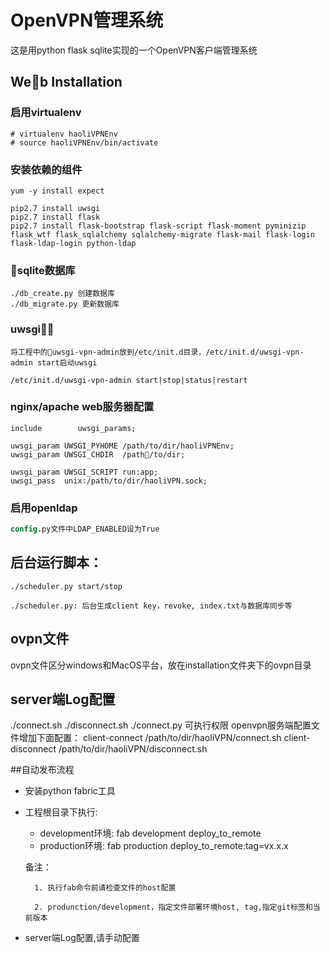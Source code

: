 ﻿# OpenVPN管理系统
这是用python flask sqlite实现的一个OpenVPN客户端管理系统

## Web Installation

### 启用virtualenv
````
# virtualenv haoliVPNEnv
# source haoliVPNEnv/bin/activate
````

### 安装依赖的组件
````
yum -y install expect
````
````
pip2.7 install uwsgi
pip2.7 install flask
pip2.7 install flask-bootstrap flask-script flask-moment pyminizip flask_wtf flask_sqlalchemy sqlalchemy-migrate flask-mail flask-login flask-ldap-login python-ldap
````

### sqlite数据库
````
./db_create.py 创建数据库
./db_migrate.py 更新数据库
````

### uwsgi
````
将工程中的uwsgi-vpn-admin放到/etc/init.d目录，/etc/init.d/uwsgi-vpn-admin start启动uwsgi

/etc/init.d/uwsgi-vpn-admin start|stop|status|restart
````
### nginx/apache web服务器配置
````
include        uwsgi_params;

uwsgi_param UWSGI_PYHOME /path/to/dir/haoliVPNEnv;
uwsgi_param UWSGI_CHDIR  /path/to/dir;

uwsgi_param UWSGI_SCRIPT run:app;
uwsgi_pass  unix:/path/to/dir/haoliVPN.sock;
````

### 启用openldap
````v
config.py文件中LDAP_ENABLED设为True
````

## 后台运行脚本：
````
./scheduler.py start/stop

./scheduler.py: 后台生成client key，revoke, index.txt与数据库同步等
````
## ovpn文件
ovpn文件区分windows和MacOS平台，放在installation文件夹下的ovpn目录

## server端Log配置
./connect.sh ./disconnect.sh ./connect.py 可执行权限
openvpn服务端配置文件增加下面配置：
client-connect /path/to/dir/haoliVPN/connect.sh
client-disconnect /path/to/dir/haoliVPN/disconnect.sh

##自动发布流程
* 安装python fabric工具
* 工程根目录下执行:
    * development环境: fab development deploy_to_remote
    * production环境: fab production deploy_to_remote:tag=vx.x.x

    备注：

        1. 执行fab命令前请检查文件的host配置

        2. produnction/development，指定文件部署环境host, tag,指定git标签和当前版本

* server端Log配置,请手动配置


